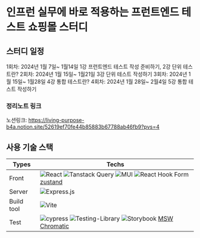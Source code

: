 # 인프런 실무에 바로 적용하는 프런트엔드 테스트 쇼핑몰 스터디

## 스터디 일정

1회차: 2024년 1월 7일~ 1월14일 1강 프런트엔드 테스트 작성 준비하기, 2강 단위 테스트란?
2회차: 2024년 1월 15일~ 1월21일 3강 단위 테스트 작성하기
3회차: 2024년 1월 15일~ 1월28일 4강 통합 테스트란?
4회차: 2024년 1월 28일~ 2월4일 5강 통합 테스트 작성하기


### 정리노트 링크 

노션링크: https://living-purpose-b4a.notion.site/52619ef70fe44b85883b67788ab46fb9?pvs=4


## 사용 기술 스택

| Types      | Techs                                                                                                                                                                                                                                                                                                                                                                                                                                                                                                |
| ---------- | ---------------------------------------------------------------------------------------------------------------------------------------------------------------------------------------------------------------------------------------------------------------------------------------------------------------------------------------------------------------------------------------------------------------------------------------------------------------------------------------------------- |
| Front      | ![React](https://img.shields.io/badge/react-%2320232a.svg?style=flat&logo=react&logoColor=%2361DAFB) ![Tanstack Query](https://img.shields.io/badge/-tanstack%20Query-FF4154?style=flat&logo=react%20query&logoColor=white) ![MUI](https://img.shields.io/badge/MUI-%230081CB.svg?style=flat&logo=mui&logoColor=white) ![React Hook Form](https://img.shields.io/badge/React%20Hook%20Form-%23EC5990.svg?style=flat&logo=reacthookform&logoColor=white) [zustand](https://github.com/pmndrs/zustand) |
| Server     | ![Express.js](https://img.shields.io/badge/express.js-%23404d59.svg?style=flat&logo=express&logoColor=%2361DAFB)                                                                                                                                                                                                                                                                                                                                                                                     |
| Build tool | ![Vite](https://img.shields.io/badge/vite-%23646CFF.svg?style=flat&logo=vite&logoColor=white)                                                                                                                                                                                                                                                                                                                                                                                                        |
| Test       | ![cypress](https://img.shields.io/badge/-cypress-%23E5E5E5?style=flat&logo=cypress&logoColor=058a5e) ![Testing-Library](https://img.shields.io/badge/-Testing%20Library-%23E33332?style=flat&logo=testing-library&logoColor=white) ![Storybook](https://img.shields.io/badge/-Storybook-FF4785?style=flat&logo=storybook&logoColor=white) [MSW](https://mswjs.io/) [Chromatic](https://www.chromatic.com/)                                                                                           |

